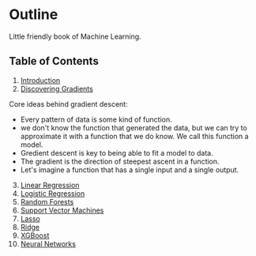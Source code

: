 # Outline

Little friendly book of Machine Learning. 

## Table of Contents
1. [Introduction](#introduction)
2. [Discovering Gradients](#discovering-gradients)

Core ideas behind gradient descent: 
- Every pattern of data is some kind of function.
- we don't know the function that generated the data, but we can try to approximate it with a function that we do know. We call this function a model.
- Gredient descent is key to being able to fit a model to data.
- The gradient is the direction of steepest ascent in a function.
- Let's imagine a function that has a single input and a single output. 

3. [Linear Regression](#linear-regression)
4. [Logistic Regression](#logistic-regression)
5. [Random Forests](#random-forests)
6. [Support Vector Machines](#support-vector-machines)
7. [Lasso](#lasso)
8. [Ridge](#ridge)
9. [XGBoost](#xgboost)
10. [Neural Networks](#neural-networks)
